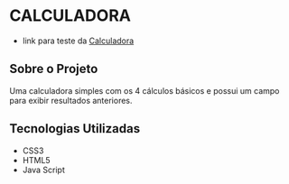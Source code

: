 # CALCULADORA

* link para teste da <a href="https://trovao136.github.io/Calculadora">Calculadora</a> 

## Sobre o Projeto

Uma calculadora simples com os 4 cálculos básicos e possui um campo para exibir resultados anteriores.

## Tecnologias Utilizadas

* CSS3
* HTML5
* Java Script